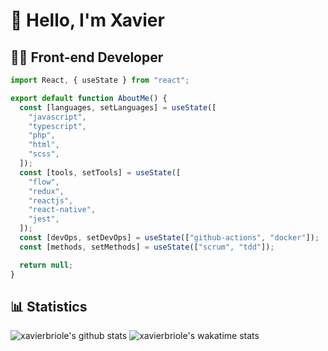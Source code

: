 # 👋 Hello, I'm Xavier

## 👨‍💻 Front-end Developer

```javascript
import React, { useState } from "react";

export default function AboutMe() {
  const [languages, setLanguages] = useState([
    "javascript",
    "typescript",
    "php",
    "html",
    "scss",
  ]);
  const [tools, setTools] = useState([
    "flow",
    "redux",
    "reactjs",
    "react-native",
    "jest",
  ]);
  const [devOps, setDevOps] = useState(["github-actions", "docker"]);
  const [methods, setMethods] = useState(["scrum", "tdd"]);

  return null;
}
```

## 📊 Statistics

![xavierbriole's github stats](https://github-readme-stats.vercel.app/api?username=xavierbriole&show_icons=true&hide=stars)
![xavierbriole's wakatime stats](https://github-readme-stats.vercel.app/api/wakatime?username=xavierbriole)
